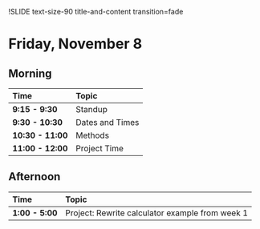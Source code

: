 !SLIDE text-size-90 title-and-content transition=fade

Friday, November 8
==================

## Morning

| Time              | Topic           |
:-------------------|:----------------|
| **9:15 - 9:30**   | Standup         |
| **9:30 - 10:30**  | Dates and Times |
| **10:30 - 11:00** | Methods         |
| **11:00 - 12:00** | Project Time    |

## Afternoon

| Time            | Topic                                           |
:-----------------|:------------------------------------------------|
| **1:00 - 5:00** | Project: Rewrite calculator example from week 1 |


